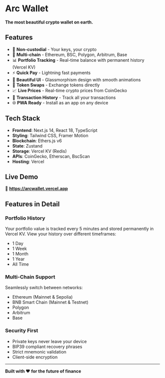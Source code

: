 # Arc Wallet

**The most beautiful crypto wallet on earth.**

## Features

- 🔐 **Non-custodial** - Your keys, your crypto
- 💎 **Multi-chain** - Ethereum, BSC, Polygon, Arbitrum, Base
- 📊 **Portfolio Tracking** - Real-time balance with permanent history (Vercel KV)
- ⚡ **Quick Pay** - Lightning fast payments
- 🎨 **Beautiful UI** - Glassmorphism design with smooth animations
- 🔄 **Token Swaps** - Exchange tokens directly
- 📈 **Live Prices** - Real-time crypto prices from CoinGecko
- 📜 **Transaction History** - Track all your transactions
- 🌐 **PWA Ready** - Install as an app on any device

## Tech Stack

- **Frontend**: Next.js 14, React 18, TypeScript
- **Styling**: Tailwind CSS, Framer Motion
- **Blockchain**: Ethers.js v6
- **State**: Zustand
- **Storage**: Vercel KV (Redis)
- **APIs**: CoinGecko, Etherscan, BscScan
- **Hosting**: Vercel

## Live Demo

🚀 **https://arcwallet.vercel.app**

## Features in Detail

### Portfolio History
Your portfolio value is tracked every 5 minutes and stored permanently in Vercel KV. View your history over different timeframes:
- 1 Day
- 1 Week  
- 1 Month
- 1 Year
- All Time

### Multi-Chain Support
Seamlessly switch between networks:
- Ethereum (Mainnet & Sepolia)
- BNB Smart Chain (Mainnet & Testnet)
- Polygon
- Arbitrum
- Base

### Security First
- Private keys never leave your device
- BIP39 compliant recovery phrases
- Strict mnemonic validation
- Client-side encryption

---

**Built with ❤️ for the future of finance**